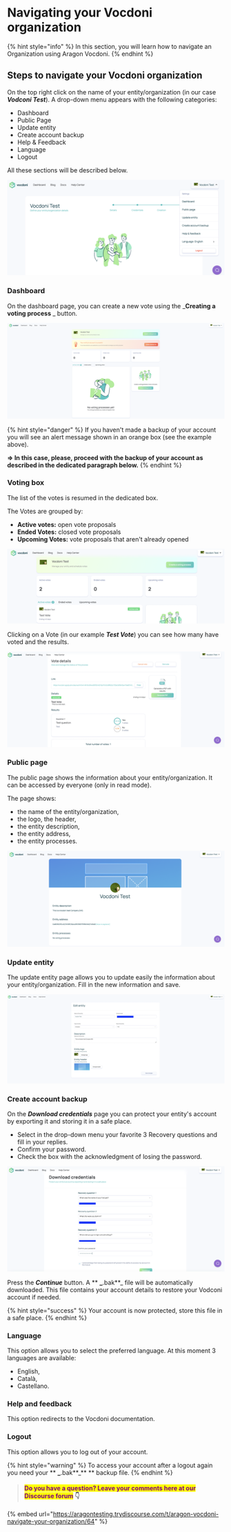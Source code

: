 # Navigating your Vocdoni organization

{% hint style="info" %}
In this section, you will learn how to navigate an Organization using Aragon Vocdoni.
{% endhint %}

## Steps to navigate your Vocdoni organization

On the top right click on the name of your entity/organization (in our case _**Vodconi Test**_). A drop-down menu appears with the following categories:

* Dashboard
* Public Page
* Update entity
* Create account backup
* Help & Feedback
* Language
* Logout

All these sections will be described below.

![Drop down menu](<../../../../.gitbook/assets/Schermata 2022-03-07 alle 11.39.51 (1).png>)

### Dashboard

On the dashboard page, you can create a new vote using the _**Creating a voting process** _ button.&#x20;

![Dashboard page](<../../../../.gitbook/assets/Schermata 2022-03-07 alle 13.06.27.png>)

{% hint style="danger" %}
If you haven't made a backup of your account you will see an alert message shown in an orange box (see the example above).

**=> In this case, please, proceed with the backup of your account as described in the dedicated paragraph below.**
{% endhint %}

### Voting box

The list of the votes is resumed in the dedicated box.&#x20;

The Votes are grouped by:

* **Active votes:** open vote proposals
* **Ended Votes:** closed vote proposals
* **Upcoming Votes:** vote proposals that aren't already opened

![Vote box](<../../../../.gitbook/assets/Schermata 2022-03-07 alle 22.50.22.png>)

Clicking on a Vote (in our example _**Test Vote**_) you can see how many have voted and the results.&#x20;

![Voting Results](<../../../../.gitbook/assets/Schermata 2022-03-07 alle 22.51.00.png>)

### Public page

The public page shows the information about your entity/organization. It can be accessed by everyone (only in read mode).&#x20;

The page shows:&#x20;

* the name of the entity/organization,&#x20;
* the logo, the header,&#x20;
* the entity description,&#x20;
* the entity address,
* the entity processes.

![Public page](<../../../../.gitbook/assets/Schermata 2022-03-07 alle 14.24.50.png>)

### Update entity

The update entity page allows you to update easily the information about your entity/organization. Fill in the new information and save.

![](<../../../../.gitbook/assets/Schermata 2022-03-07 alle 14.27.18.png>)

### Create account backup

On the _**Download credentials**_ page you can protect your entity's account by exporting it and storing it in a safe place.&#x20;

* Select in the drop-down menu your favorite 3 Recovery questions and fill in your replies.&#x20;
* Confirm your password.
* Check the box with the acknowledgment of losing the password.

![Create account backup](<../../../../.gitbook/assets/Schermata 2022-03-07 alle 14.12.30.png>)

Press the _**Continue**_ button. A ** **_**.bak**_ file will be automatically downloaded. This file contains your account details to restore your Vodconi account if needed.&#x20;

{% hint style="success" %}
Your account is now protected, store this file in a safe place.&#x20;
{% endhint %}

### Language

This option allows you to select the preferred language. At this moment 3 languages are available:

* English,
* Català,
* Castellano.

### Help and feedback

This option redirects to the Vocdoni documentation.

### Logout

This option allows you to log out of your account.&#x20;

{% hint style="warning" %}
To access your account after a logout again you need your ** **_**.bak**_** ** backup file.
{% endhint %}





> #### <mark style="color:purple;">Do you have a question? Leave your comments here at our Discourse forum</mark> 👇

{% embed url="https://aragontesting.trydiscourse.com/t/aragon-vocdoni-navigate-your-organization/64" %}
